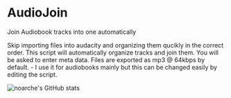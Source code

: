 # AudioJoin
Join Audiobook tracks into one automatically


Skip importing files into audacity and organizing them qucikly in the correct order. 
This script will automatically organize tracks and join them. 
You will be asked to enter meta data. 
Files are exported as mp3 @ 64kbps by default. - I use it for audiobooks mainly but this can be changed easily by editing the script. 


![noarche's GitHub stats](https://github-readme-stats.vercel.app/api?username=noarche&show_icons=true&theme=transparent)
